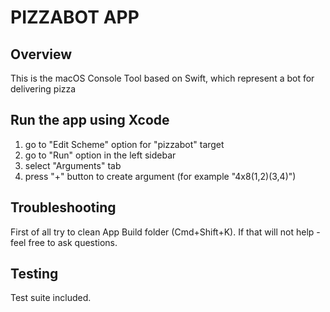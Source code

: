 # PIZZABOT APP

## Overview

This is the macOS Console Tool based on Swift, which represent a bot for delivering pizza

## Run the app using Xcode

1) go to "Edit Scheme" option for "pizzabot" target
2) go to "Run" option in the left sidebar
3) select "Arguments" tab
4) press "+" button to create argument (for example "4x8(1,2)(3,4)")

## Troubleshooting

First of all try to clean App Build folder (Cmd+Shift+K). If that will not help - feel free to ask questions.

## Testing

Test suite included.